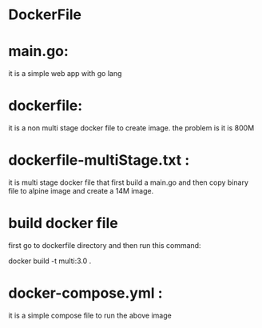 # DockerFile
# main.go:
  it is a simple web app with go lang
# dockerfile: 
  it is a non multi stage docker file to create image.
  the problem is it is 800M
# dockerfile-multiStage.txt :
  it is multi stage docker file that first build a main.go
  and then copy binary file to alpine image and create a 14M image.
# build docker file 
  first go to dockerfile directory and then run this command:
  
  docker build -t multi:3.0 .
# docker-compose.yml :
  it is a simple compose file to run the above image

